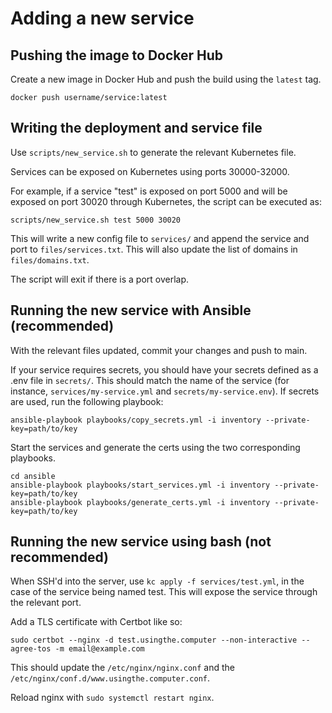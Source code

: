 # Adding a new service

## Pushing the image to Docker Hub
Create a new image in Docker Hub and push the build using the `latest` tag.

```
docker push username/service:latest
```

## Writing the deployment and service file
Use `scripts/new_service.sh` to generate the relevant Kubernetes file.

Services can be exposed on Kubernetes using ports 30000-32000.

For example, if a service "test" is exposed on port 5000 and will be exposed on port 30020 through Kubernetes, the script can be executed as:
```
scripts/new_service.sh test 5000 30020
```

This will write a new config file to `services/` and append the service and port to `files/services.txt`. This will also update the list of domains in `files/domains.txt`. 

The script will exit if there is a port overlap.


## Running the new service with Ansible (recommended)
With the relevant files updated, commit your changes and push to main. 

If your service requires secrets, you should have your secrets defined as a .env file in `secrets/`. This should match the name of the service (for instance, `services/my-service.yml` and `secrets/my-service.env`). If secrets are used, run the following playbook:
```
ansible-playbook playbooks/copy_secrets.yml -i inventory --private-key=path/to/key
```

Start the services and generate the certs using the two corresponding playbooks.

```
cd ansible
ansible-playbook playbooks/start_services.yml -i inventory --private-key=path/to/key
ansible-playbook playbooks/generate_certs.yml -i inventory --private-key=path/to/key
```


## Running the new service using bash (not recommended)
When SSH'd into the server, use `kc apply -f services/test.yml`, in the case of the service being named test. This will expose the service through the relevant port.

Add a TLS certificate with Certbot like so:
```
sudo certbot --nginx -d test.usingthe.computer --non-interactive --agree-tos -m email@example.com
```

This should update the `/etc/nginx/nginx.conf` and the `/etc/nginx/conf.d/www.usingthe.computer.conf`. 

Reload nginx with `sudo systemctl restart nginx`.